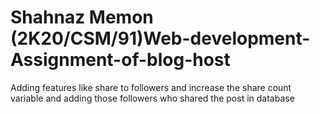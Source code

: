 # Shahnaz Memon (2K20/CSM/91)Web-development-Assignment-of-blog-host
Adding features like share to followers and increase the share count variable and adding those followers who shared the post in database
